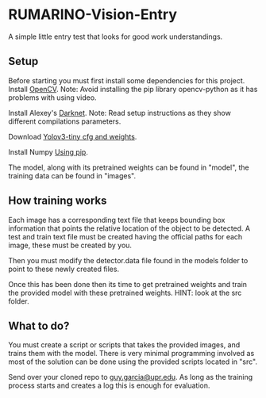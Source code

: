 # RUMARINO-Vision-Entry
A simple little entry test that looks for good work understandings.

## Setup
Before starting you must first install some dependencies for this project.
Install [OpenCV](https://www.pyimagesearch.com/2018/08/15/how-to-install-opencv-4-on-ubuntu/).
Note: Avoid installing the pip library opencv-python as it has problems with using video.

Install Alexey's [Darknet](https://github.com/AlexeyAB/darknet).
Note: Read setup instructions as they show different compilations parameters.

Download [Yolov3-tiny cfg and weights](https://pjreddie.com/darknet/yolo/).

Install Numpy [Using pip](https://packaging.python.org/tutorials/installing-packages/).

The model, along with its pretrained weights can be found in "model", the training data can be found in "images".

## How training works
Each image has a corresponding text file that keeps bounding box information that points the relative location of the object to be detected.
A test and train text file must be created having the official paths for each image, these must be created by you.

Then you must modify the detector.data file found in the models folder to point to these newly created files.

Once this has been done then its time to get pretrained weights and train the provided model with these pretrained weights. HINT: look at the src folder.

## What to do?
You must create a script or scripts that takes the provided images, and trains them with the model. There is very minimal programming involved as most of the solution can be done using the provided scripts located in "src".

Send over your cloned repo to guy.garcia@upr.edu.
As long as the training process starts and creates a log this is enough for evaluation.